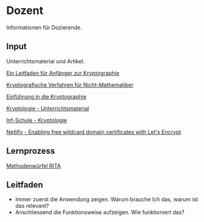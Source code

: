 # Dozent

Informationen für Dozierende.

## Input

Unterrichtsmaterial und Artikel.

[Ein Leitfaden für Anfänger zur Kryptographie](https://re-date.com/cat-ressourcen/ein-leitfaden-fur-anfanger-zur-kryptografie-pixel/)

[Kryptografische Verfahren für Nicht-Mathematiker](https://www.heinlein-support.de/sites/default/files/kryptografie_fuer_nicht-mathematiker.pdf)

[Einführung in die Kryptographie](https://www.marchfelderbank.at/m040/internet/downloads/internet_banking/introtocrypto.pdf)

[Kryptologie - Unterrichtsmaterial](https://bildungsserver.berlin-brandenburg.de/kryptologie)

[Inf-Schule - Kryptologie](https://www.inf-schule.de/kommunikation/kryptologie)

[Netlify - Enabling free wildcard domain certificates with Let's Encrypt ](https://www.netlify.com/blog/2018/08/20/enabling-free-wildcard-domain-certificates-with-lets-encrypt/)

## Lernprozess

[Methodenwürfel RITA](https://www.methodenwuerfel.ch/lernprozessmodell/)


## Leitfaden

* Immer zuerst die Anwendung zeigen. Warum brauche Ich das, warum ist das relevant?
* Anschliessend die Funktionsweise aufzeigen. Wie funktioniert das?